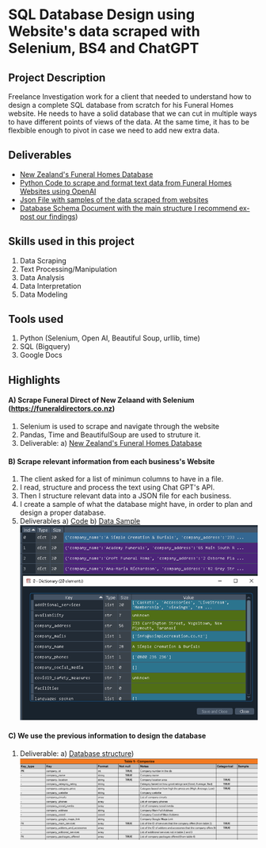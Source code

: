 # SQL Database Design using Website's data scraped with Selenium, BS4 and ChatGPT
## Project Description

Freelance Investigation work for a client that needed to understand how to design a complete SQL database from scratch for his Funeral Homes website. He needs to have a solid database that we can cut in multiple ways to have different points of views of the data. At the same time, it has to be flexbible enough to pivot in case we need to add new extra data.

## Deliverables

* [New Zealand's Funeral Homes Database](https://github.com/ICereghetti/project_funeral_homes/blob/b45ae90cea72fae99af1870f2f5ad925c75aeed4/funeral_homes_database.csv)
* [Python Code to scrape and format text data from Funeral Homes Websites using OpenAI](https://github.com/ICereghetti/project_funeral_homes/blob/1556a93cb6b031ada01dad035458566a79eef8a2/scrape_website.py)
* [Json File with samples of the data scraped from websites](https://github.com/ICereghetti/project_funeral_homes/blob/b45ae90cea72fae99af1870f2f5ad925c75aeed4/samples.json)
* [Database Schema Document with the main structure I recommend ex-post our findings](https://docs.google.com/spreadsheets/d/1YKqOfKtCx-Bx4KtMh7m7fcoXkl7wU3KPQ9LuyQzWJus/edit#gid=954638511))

## Skills used in this project
1) Data Scraping
2) Text Processing/Manipulation
4) Data Analysis
6) Data Interpretation
7) Data Modeling

## Tools used

1) Python (Selenium, Open AI, Beautiful Soup, urllib, time)
2) SQL (Bigquery)
3) Google Docs

## Highlights
#### A) Scrape Funeral Direct of New Zelaand with Selenium (https://funeraldirectors.co.nz)
1) Selenium is used to scrape and navigate through the website
2) Pandas, Time and BeautifulSoup are used to struture it.
3) Deliverable:
a) [New Zealand's Funeral Homes Database](https://github.com/ICereghetti/project_funeral_homes/blob/b45ae90cea72fae99af1870f2f5ad925c75aeed4/funeral_homes_database.csv)
#### B) Scrape relevant information from each business's Website
1) The client asked for a list of minimun columns to have in a file.
2) I read, structure and process the text using Chat GPT's API.
3) Then I structure relevant data into a JSON file for each business.
4) I create a sample of what the database might have, in order to plan and design a proper database.
5) Deliverables
a) [Code](https://github.com/ICereghetti/project_funeral_homes/blob/b45ae90cea72fae99af1870f2f5ad925c75aeed4/scrape_website.py)
b) [Data Sample](https://github.com/ICereghetti/project_funeral_homes/blob/b45ae90cea72fae99af1870f2f5ad925c75aeed4/samples.json)
![](https://github.com/ICereghetti/Cereghetti_Portfolio/blob/27f2f9b2d88ac78119a6e8f37f4d1b40b93635ab/images/project_funeral_homes_1.png?raw=true)

#### C) We use the previous information to design the database  
1) Deliverable:
a) [Database structure](https://docs.google.com/spreadsheets/d/1YKqOfKtCx-Bx4KtMh7m7fcoXkl7wU3KPQ9LuyQzWJus/edit#gid=954638511))
![](https://github.com/ICereghetti/Cereghetti_Portfolio/blob/27f2f9b2d88ac78119a6e8f37f4d1b40b93635ab/images/project_funeral_homes_2.png)
